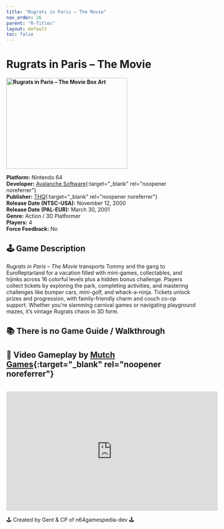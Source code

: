 ```yaml
---
title: "Rugrats in Paris – The Movie"
nav_order: 26
parent: "R-Titles"
layout: default
toc: false
---
```


# Rugrats in Paris – The Movie

<b>
<img src="https://images.launchbox-app.com/f94ca74b-032c-4a72-8773-4a654361d4d3.jpg" alt="Rugrats in Paris – The Movie Box Art" width="320" height="240" />
</b>

**Platform:** Nintendo 64  
**Developer:** [Avalanche Software](https://en.wikipedia.org/wiki/Avalanche_Software){:target="_blank" rel="noopener noreferrer"}  
**Publisher:** [THQ](https://en.wikipedia.org/wiki/THQ){:target="_blank" rel="noopener noreferrer"}  
**Release Date (NTSC-USA):** November 12, 2000  
**Release Date (PAL-EUR):** March 30, 2001  
**Genre:** Action / 3D Platformer  
**Players:** 4  
**Force Feedback:** No  

## 🕹️ Game Description
*Rugrats in Paris – The Movie* transports Tommy and the gang to EuroReptarland for a vacation filled with mini-games, collectables, and hijinks across 16 colorful levels plus a hidden bonus challenge. Players collect tickets by exploring the park, completing activities, and mastering challenges like bumper cars, mini-golf, and whack-a-ninja. Tickets unlock prizes and progression, with family-friendly charm and couch co-op support. Whether you're slamming carnival games or navigating playground mazes, it’s vintage Rugrats chaos in 3D form.

## 📚 There is no Game Guide / Walkthrough

## 🎥 Video Gameplay by [Mutch Games](https://www.youtube.com/c/MutchGames){:target="_blank" rel="noopener noreferrer"}
<br />  
<iframe width="560" height="315" src="https://www.youtube.com/embed/QYWT0gFyfoQ?start=11" title="Rugrats in Paris – The Movie Gameplay" frameborder="0" allowfullscreen></iframe>

🕹️ Created by Gent & CP of n64gamespedia-dev 🕹️  
<!-- Vault Format: n64gamespedia-dev -->  
<!-- Protocol Source: _vault-specs/format-protocol.md -->
